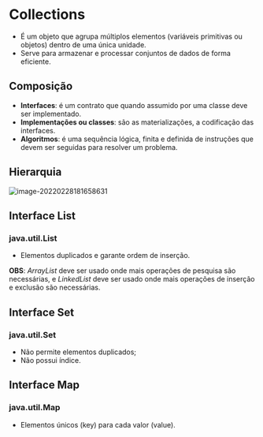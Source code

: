 # Collections 

+ É um objeto que agrupa múltiplos elementos (variáveis primitivas ou objetos) dentro de uma única unidade.
+ Serve para armazenar e processar conjuntos de dados de forma eficiente.



## Composição 

+ **Interfaces**: é um contrato que quando assumido por uma classe deve ser implementado.
+ **Implementações ou classes**: são as materializações, a codificação das interfaces.
+ **Algoritmos**: é uma sequência lógica, finita e definida de instruções que devem ser seguidas para resolver um problema.



## Hierarquia 

![image-20220228181658631](C:\Users\Raquel\AppData\Roaming\Typora\typora-user-images\image-20220228181658631.png)



## Interface List

### java.util.List

+ Elementos duplicados e garante ordem de inserção.

**OBS**: *ArrayList* deve ser usado onde mais operações de pesquisa são necessárias, e *LinkedList* deve ser usado onde mais operações de inserção e exclusão são necessárias.



## Interface Set

### java.util.Set

+ Não permite elementos duplicados;
+ Não possui índice.



## Interface Map

### java.util.Map

+ Elementos únicos (key) para cada valor (value).
